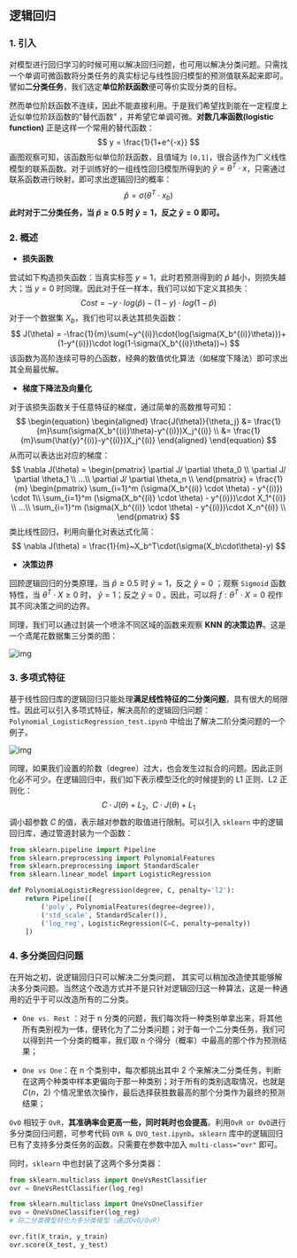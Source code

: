 ## 逻辑回归

### 1. 引入

对模型进行回归学习的时候可用以解决回归问题，也可用以解决分类问题。只需找一个单调可微函数将分类任务的真实标记与线性回归模型的预测值联系起来即可。譬如**二分类任务**，我们选定**单位阶跃函数**便可等价实现分类的目标。

然而单位阶跃函数不连续，因此不能直接利用。于是我们希望找到能在一定程度上近似单位阶跃函数的"替代函数" ，并希望它单调可微。**对数几率函数(logistic function)** 正是这样一个常用的替代函数：
$$
y = \frac{1}{1+e^{-x}}
$$
画图观察可知，该函数形似单位阶跃函数，且值域为 `[0,1]`，很合适作为广义线性模型的联系函数。对于训练好的一组线性回归模型所得到的 $\hat{y} = \theta^T \cdot x$，只需通过联系函数进行映射，即可求出逻辑回归的概率：
$$
\hat{p} = \sigma(\theta^T\cdot x_b)
$$
**此时对于二分类任务，当 $\hat{p}\ge0.5$ 时 $\hat{y}=1$，反之 $\hat{y} = 0$ 即可。**



### 2. 概述

- **损失函数**

尝试如下构造损失函数：当真实标签 $y=1$，此时若预测得到的 $\hat{p}$ 越小，则损失越大；当 $y=0$ 时同理。因此对于任一样本，我们可以如下定义其损失：
$$
Cost = -y\cdot log(\hat{p}) - (1-y)\cdot log(1-\hat{p})
$$
对于一个数据集 $X_b$，我们也可以表达其损失函数：
$$
J(\theta) = -\frac{1}{m}\sum(~y^{(i)}\cdot{log(\sigma(X_b^{(i)}\theta)})+(1-y^{(i)})\cdot log(1-\sigma(X_b^{(i)}\theta))~)
$$
该函数为高阶连续可导的凸函数，经典的数值优化算法（如梯度下降法）即可求出其全局最优解。



- **梯度下降法及向量化**

对于该损失函数关于任意特征的梯度，通过简单的高数推导可知：
$$
\begin{equation}
\begin{aligned}
\frac{J(\theta)}{\theta_j} 
&= \frac{1}{m}\sum(\sigma(X_b^{(i)}\theta)-y^{(i)})X_j^{(i)} \\
&= \frac{1}{m}\sum(\hat{y}^{(i)}-y^{(i)})X_j^{(i)}
\end{aligned}
\end{equation}
$$
从而可以表达出对应的梯度：
$$
\nabla J(\theta) 
= \begin{pmatrix}
\partial J/ \partial \theta_0 \\
\partial J/ \partial \theta_1  \\
...\\
\partial J/ \partial \theta_n  \\
\end{pmatrix} 
= \frac{1}{m} \begin{pmatrix}
\sum_{i=1}^m (\sigma(X_b^{(i)} \cdot \theta) - y^{(i)}) \cdot 1\\
\sum_{i=1}^m (\sigma(X_b^{(i)} \cdot \theta) - y^{(i)})\cdot X_1^{(i)} \\
...\\
\sum_{i=1}^m (\sigma(X_b^{(i)} \cdot \theta) - y^{(i)})\cdot X_n^{(i)}  \\
\end{pmatrix}
$$
类比线性回归，利用向量化对表达式化简：
$$
\nabla J(\theta) = \frac{1}{m}~X_b^T\cdot(\sigma(X_b\cdot\theta)-y)
$$

- **决策边界**

回顾逻辑回归的分类原理，当 $\hat{p}\ge0.5$ 时 $\hat{y}=1$，反之 $\hat{y} = 0$ ；观察 `Sigmoid` 函数特性，当 $\theta^T\cdot X \ge 0$ 时， $\hat{y} = 1$；反之 $\hat{y} = 0$ 。因此，可以将 $f: \theta^T\cdot X = 0$ 视作其不同决策之间的边界。

同理，我们可以通过封装一个喷涂不同区域的函数来观察 **KNN 的决策边界**。这是一个鸢尾花数据集三分类的图：

![img](https://pic3.zhimg.com/v2-23869dc69fbd157cb343cdc508c6642a_r.jpg)



### 3. 多项式特征

基于线性回归库的逻辑回归只能处理**满足线性特征的二分类问题**，具有很大的局限性。因此可以引入多项式特征，解决高阶的逻辑回归问题：`Polynomial_LogisticRegression_test.ipynb` 中给出了解决二阶分类问题的一个例子。

![img](https://pic4.zhimg.com/v2-ea949d6face9288b2654296cb905883b_r.jpg)

同理，如果我们设置的阶数（degree）过大，也会发生过拟合的问题。因此正则化必不可少。在逻辑回归中，我们如下表示模型泛化的时候提到的 L1 正则、L2 正则化：
$$
C\cdot J(\theta)+L_2,~~C\cdot J(\theta)+L_1
$$
调小超参数 $C$ 的值，表示越对参数的取值进行限制。可以引入 `sklearn` 中的逻辑回归库，通过管道封装为一个函数：

```py
from sklearn.pipeline import Pipeline
from sklearn.preprocessing import PolynomialFeatures
from sklearn.preprocessing import StandardScaler
from sklearn.linear_model import LogisticRegression

def PolynomiaLogisticRegression(degree, C, penalty='l2'):
    return Pipeline([
        ('poly', PolynomialFeatures(degree=degree)),
        ('std_scale', StandardScaler()),
        ('log_reg', LogisticRegression(C=C, penalty=penalty))
    ])
```



### 4. 多分类回归问题

在开始之初，说逻辑回归只可以解决二分类问题， 其实可以稍加改造使其能够解决多分类问题。当然这个改造方式并不是只针对逻辑回归这一种算法，这是一种通用的近乎于可以改造所有的二分类。

- `One vs. Rest` ：对于 n 分类的问题，我们每次将一种类别单拿出来，将其他所有类别视为一体，便转化为了二分类问题；对于每一个二分类任务，我们可以得到共一个分类的概率，我们取 n 个得分（概率）中最高的那个作为预测结果；

- `One vs One`：在 n 个类别中，每次都挑出其中 2 个来解决二分类任务，判断在这两个种类中样本更偏向于那一种类别；对于所有的类别选取情况，也就是 $C(n，2)$ 个情况里依次操作，最后选择获胜数最高的那个分类作为最终的预测结果；

`OvO` 相较于 `OvR`，**其准确率会更高一些，同时耗时也会提高**。利用`OvR or OvO`进行多分类回归问题，可参考代码 `OVR & OVO_test.ipynb`。`sklearn` 库中的逻辑回归已有了支持多分类任务的函数。只需要在参数中加入 `multi-class="ovr"` 即可。

同时，`sklearn` 中也封装了这两个多分类器：

```py
from sklearn.multiclass import OneVsRestClassifier
ovr = OneVsRestClassifier(log_reg)

from sklearn.multiclass import OneVsOneClassifier
ovo = OneVsOneClassifier(log_reg)
# 将二分类模型转化为多分类模型（通过OvO/OvR）

ovr.fit(X_train, y_train)
ovr.score(X_test, y_test)
```

